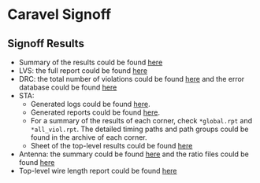 # Caravel Signoff

## Signoff Results 
- Summary of the results could be found [here](https://docs.google.com/spreadsheets/d/1GMmoiLWkMgvjO97ckXByb3EMgSlGpi4iA3jRxzxHTbQ/edit#gid=0)
- LVS: the full report could be found [here](https://github.com/efabless/caravel-gf180mcu/tree/gf180mcuD-signoff/signoff/caravel/standalone_pvr/report.lvs)
- DRC: the total number of violations could be found [here](./standalone_pvr/summary.drc) and the error database could be found [here](https://github.com/efabless/caravel-gf180mcu/tree/gf180mcuD-signoff/signoff/caravel/standalone_pvr/results_db.drc) 
- STA: 
    - Generated logs could be found [here](https://github.com/efabless/caravel-gf180mcu/tree/gf180mcuD-signoff/signoff/caravel/primetime/logs/). 
    - Generated reports could be found [here](https://github.com/efabless/caravel-gf180mcu/tree/gf180mcuD-signoff/signoff/caravel/primetime/reports/). 
    - For a summary of the results of each corner, check `*global.rpt` and `*all_viol.rpt`. The detailed timing paths and path groups could be found in the archive of each corner. 
    - Sheet of the top-level results could be found [here](https://docs.google.com/spreadsheets/d/1IVJhi-dBSr-ng3kgjkLdgRDog8D0pvIXslRosr-H-Cs/edit#gid=212089739)
- Antenna: the summary could be found [here](https://github.com/efabless/caravel-gf180mcu/tree/gf180mcuD-signoff/signoff/caravel/standalone_pvr/summary.drc) and the ratio files could be found [here](https://github.com/efabless/caravel-gf180mcu/tree/gf180mcuD-signoff/signoff/caravel/standalone_pvr/antenna_ratios)
- Top-level wire length report could be found [here](../caravel_core/openlane-signoff/20-wire_lengths.csv)


